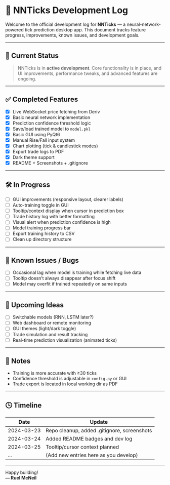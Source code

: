 # 📓 NNTicks Development Log

Welcome to the official development log for **NNTicks** — a neural-network-powered tick prediction desktop app. This document tracks feature progress, improvements, known issues, and development goals.

---

## 🚀 Current Status
> NNTicks is in **active development**. Core functionality is in place, and UI improvements, performance tweaks, and advanced features are ongoing.

---

## ✅ Completed Features

- [x] Live WebSocket price fetching from Deriv
- [x] Basic neural network implementation
- [x] Prediction confidence threshold logic
- [x] Save/load trained model to `model.pkl`
- [x] Basic GUI using PyQt6
- [x] Manual Rise/Fall input system
- [x] Chart plotting (tick & candlestick modes)
- [x] Export trade logs to PDF
- [x] Dark theme support
- [x] README + Screenshots + .gitignore

---

## 🛠 In Progress

- [ ] GUI improvements (responsive layout, clearer labels)
- [ ] Auto-training toggle in GUI
- [ ] Tooltip/context display when cursor in prediction box
- [ ] Trade history log with better formatting
- [ ] Visual alert when prediction confidence is high
- [ ] Model training progress bar
- [ ] Export training history to CSV
- [ ] Clean up directory structure

---

## 🐞 Known Issues / Bugs

- [ ] Occasional lag when model is training while fetching live data
- [ ] Tooltip doesn’t always disappear after focus shift
- [ ] Model may overfit if trained repeatedly on same inputs

---

## 🔮 Upcoming Ideas

- [ ] Switchable models (RNN, LSTM later?)
- [ ] Web dashboard or remote monitoring
- [ ] GUI themes (light/dark toggle)
- [ ] Trade simulation and result tracking
- [ ] Real-time prediction visualization (animated ticks)

---

## 🧠 Notes

- Training is more accurate with ≥30 ticks
- Confidence threshold is adjustable in `config.py` or GUI
- Trade export is located in local working dir as PDF

---

## 🕓 Timeline

| Date       | Update                                  |
|------------|------------------------------------------|
| 2024-03-23 | Repo cleanup, added .gitignore, screenshots |
| 2024-03-24 | Added README badges and dev log          |
| 2024-03-25 | Tooltip/cursor context planned            |
| ...        | (Add new entries here as you develop)     |

---

Happy building!  
**— Ruel McNeil**
